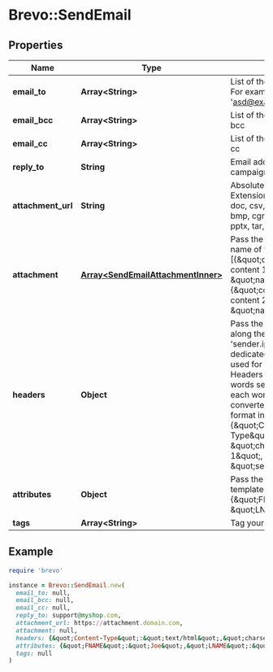 # Brevo::SendEmail

## Properties

| Name | Type | Description | Notes |
| ---- | ---- | ----------- | ----- |
| **email_to** | **Array&lt;String&gt;** | List of the email addresses of the recipients. For example, [&#39;abc@example.com&#39;, &#39;asd@example.com&#39;]. |  |
| **email_bcc** | **Array&lt;String&gt;** | List of the email addresses of the recipients in bcc | [optional] |
| **email_cc** | **Array&lt;String&gt;** | List of the email addresses of the recipients in cc | [optional] |
| **reply_to** | **String** | Email address which shall be used by campaign recipients to reply back | [optional] |
| **attachment_url** | **String** | Absolute url of the attachment (no local file). Extension allowed: xlsx, xls, ods, docx, docm, doc, csv, pdf, txt, gif, jpg, jpeg, png, tif, tiff, rtf, bmp, cgm, css, shtml, html, htm, zip, xml, ppt, pptx, tar, ez, ics, mobi, msg, pub and eps | [optional] |
| **attachment** | [**Array&lt;SendEmailAttachmentInner&gt;**](SendEmailAttachmentInner.md) | Pass the list of content (base64 encoded) and name of the attachment. For example, [{\&quot;content\&quot;:\&quot;base64 encoded content 1\&quot;, \&quot;name\&quot;:\&quot;attcahment1\&quot;}, {\&quot;content\&quot;:\&quot;base64 encoded content 2\&quot;, \&quot;name\&quot;:\&quot;attcahment2\&quot;}]. | [optional] |
| **headers** | **Object** | Pass the set of headers that shall be sent along the mail headers in the original email. &#39;sender.ip&#39; header can be set (only for dedicated ip users) to mention the IP to be used for sending transactional emails. Headers are allowed in &#x60;This-Case-Only&#x60; (i.e. words separated by hyphen with first letter of each word in capital letter), they will be converted to such case styling if not in this format in the request payload. For example, {\&quot;Content-Type\&quot;:\&quot;text/html\&quot;, \&quot;charset\&quot;:\&quot;iso-8859-1\&quot;, \&quot;sender.ip\&quot;:\&quot;1.2.3.4\&quot;} | [optional] |
| **attributes** | **Object** | Pass the set of attributes to customize the template. For example, {\&quot;FNAME\&quot;:\&quot;Joe\&quot;, \&quot;LNAME\&quot;:\&quot;Doe\&quot;} | [optional] |
| **tags** | **Array&lt;String&gt;** | Tag your emails to find them more easily | [optional] |

## Example

```ruby
require 'brevo'

instance = Brevo::SendEmail.new(
  email_to: null,
  email_bcc: null,
  email_cc: null,
  reply_to: support@myshop.com,
  attachment_url: https://attachment.domain.com,
  attachment: null,
  headers: {&quot;Content-Type&quot;:&quot;text/html&quot;,&quot;charset&quot;:&quot;iso-8859-1&quot;,&quot;sender.ip&quot;:&quot;1.2.3.4&quot;},
  attributes: {&quot;FNAME&quot;:&quot;Joe&quot;,&quot;LNAME&quot;:&quot;Doe&quot;},
  tags: null
)
```

